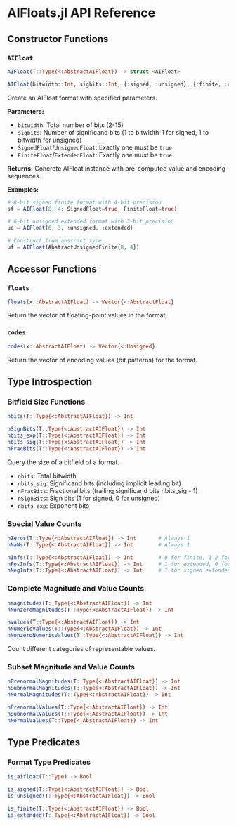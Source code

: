 # AIFloats.jl API Reference

## Constructor Functions

### `AIFloat`

```julia
AIFloat(T::Type{<:AbstractAIFloat}) -> struct <AIFloat>

AIFloat(bitwidth::Int, sigbits::Int, {:signed, :unsigned}, {:finite, :extended}) -> struct <AIFloat>
```

Create an AIFloat format with specified parameters.

**Parameters:**
- `bitwidth`: Total number of bits (2-15)
- `sigbits`: Number of significand bits (1 to bitwidth-1 for signed, 1 to bitwidth for unsigned)
- `SignedFloat`/`UnsignedFloat`: Exactly one must be `true`
- `FiniteFloat`/`ExtendedFloat`: Exactly one must be `true`

**Returns:** Concrete AIFloat instance with pre-computed value and encoding sequences.

**Examples:**
```julia
# 8-bit signed finite format with 4-bit precision
sf = AIFloat(8, 4; SignedFloat=true, FiniteFloat=true)

# 6-bit unsigned extended format with 3-bit precision  
ue = AIFloat(6, 3, :unsigned, :extended)

# Construct from abstract type
uf = AIFloat(AbstractUnsignedFinite{8, 4})
```

## Accessor Functions

### `floats`

```julia
floats(x::AbstractAIFloat) -> Vector{<:AbstractFloat}
```

Return the vector of floating-point values in the format.

### `codes`

```julia
codes(x::AbstractAIFloat) -> Vector{<:Unsigned}
```

Return the vector of encoding values (bit patterns) for the format.

## Type Introspection

### Bitfield Size Functions

```julia
nbits(T::Type{<:AbstractAIFloat}) -> Int

nSignBits(T::Type{<:AbstractAIFloat}) -> Int
nbits_exp(T::Type{<:AbstractAIFloat}) -> Int
nbits_sig(T::Type{<:AbstractAIFloat}) -> Int  
nFracBits(T::Type{<:AbstractAIFloat}) -> Int
```

Query the size of a bitfield of a format.

- `nbits`: Total bitwidth
- `nbits_sig`: Significand bits (including implicit leading bit)
- `nFracBits`: Fractional bits (trailing significand bits nbits_sig - 1)
- `nSignBits`: Sign bits (1 for signed, 0 for unsigned)
- `nbits_exp`: Exponent bits


### Special Value Counts

```julia
nZeros(T::Type{<:AbstractAIFloat}) -> Int       # Always 1
nNaNs(T::Type{<:AbstractAIFloat}) -> Int        # Always 1

nInfs(T::Type{<:AbstractAIFloat}) -> Int        # 0 for finite, 1-2 for extended
nPosInfs(T::Type{<:AbstractAIFloat}) -> Int     # 1 for extended, 0 for finite
nNegInfs(T::Type{<:AbstractAIFloat}) -> Int     # 1 for signed extended, 0 otherwise
```

### Complete Magnitude and Value Counts

```julia
nmagnitudes(T::Type{<:AbstractAIFloat}) -> Int
nNonzeroMagnitudes(T::Type{<:AbstractAIFloat}) -> Int

nvalues(T::Type{<:AbstractAIFloat}) -> Int
nNumericValues(T::Type{<:AbstractAIFloat}) -> Int
nNonzeroNumericValues(T::Type{<:AbstractAIFloat}) -> Int
```

Count different categories of representable values.

### Subset Magnitude and Value Counts

```julia
nPrenormalMagnitudes(T::Type{<:AbstractAIFloat}) -> Int
nSubnormalMagnitudes(T::Type{<:AbstractAIFloat}) -> Int
nNormalMagnitudes(T::Type{<:AbstractAIFloat}) -> Int

nPrenormalValues(T::Type{<:AbstractAIFloat}) -> Int
nSubnormalValues(T::Type{<:AbstractAIFloat}) -> Int
nNormalValues(T::Type{<:AbstractAIFloat}) -> Int
```

## Type Predicates

### Format Type Predicates

```julia
is_aifloat(T::Type) -> Bool

is_signed(T::Type{<:AbstractAIFloat}) -> Bool
is_unsigned(T::Type{<:AbstractAIFloat}) -> Bool

is_finite(T::Type{<:AbstractAIFloat}) -> Bool
is_extended(T::Type{<:AbstractAIFloat}) -> Bool
```


